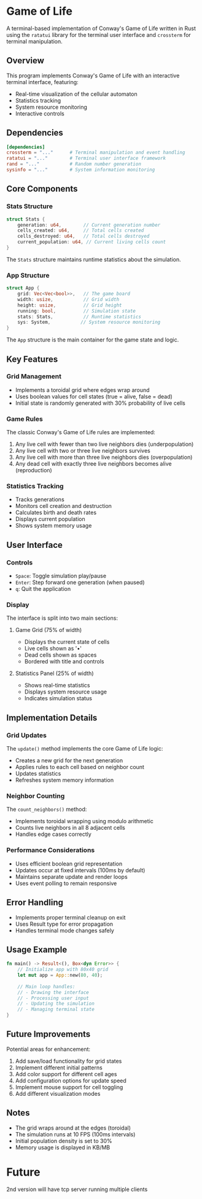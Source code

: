 # Game of Life

A terminal-based implementation of Conway's Game of Life written in Rust using the `ratatui` library for the terminal user interface and `crossterm` for terminal manipulation.

## Overview

This program implements Conway's Game of Life with an interactive terminal interface, featuring:
- Real-time visualization of the cellular automaton
- Statistics tracking
- System resource monitoring
- Interactive controls

## Dependencies

```toml
[dependencies]
crossterm = "..."      # Terminal manipulation and event handling
ratatui = "..."        # Terminal user interface framework
rand = "..."           # Random number generation
sysinfo = "..."        # System information monitoring
```

## Core Components

### Stats Structure

```rust
struct Stats {
    generation: u64,        // Current generation number
    cells_created: u64,     // Total cells created
    cells_destroyed: u64,   // Total cells destroyed
    current_population: u64, // Current living cells count
}
```

The `Stats` structure maintains runtime statistics about the simulation.

### App Structure

```rust
struct App {
    grid: Vec<Vec<bool>>,   // The game board
    width: usize,           // Grid width
    height: usize,          // Grid height
    running: bool,          // Simulation state
    stats: Stats,           // Runtime statistics
    sys: System,           // System resource monitoring
}
```

The `App` structure is the main container for the game state and logic.

## Key Features

### Grid Management
- Implements a toroidal grid where edges wrap around
- Uses boolean values for cell states (true = alive, false = dead)
- Initial state is randomly generated with 30% probability of live cells

### Game Rules
The classic Conway's Game of Life rules are implemented:
1. Any live cell with fewer than two live neighbors dies (underpopulation)
2. Any live cell with two or three live neighbors survives
3. Any live cell with more than three live neighbors dies (overpopulation)
4. Any dead cell with exactly three live neighbors becomes alive (reproduction)

### Statistics Tracking
- Tracks generations
- Monitors cell creation and destruction
- Calculates birth and death rates
- Displays current population
- Shows system memory usage

## User Interface

### Controls
- `Space`: Toggle simulation play/pause
- `Enter`: Step forward one generation (when paused)
- `q`: Quit the application

### Display
The interface is split into two main sections:
1. Game Grid (75% of width)
   - Displays the current state of cells
   - Live cells shown as '•'
   - Dead cells shown as spaces
   - Bordered with title and controls

2. Statistics Panel (25% of width)
   - Shows real-time statistics
   - Displays system resource usage
   - Indicates simulation status

## Implementation Details

### Grid Updates
The `update()` method implements the core Game of Life logic:
- Creates a new grid for the next generation
- Applies rules to each cell based on neighbor count
- Updates statistics
- Refreshes system memory information

### Neighbor Counting
The `count_neighbors()` method:
- Implements toroidal wrapping using modulo arithmetic
- Counts live neighbors in all 8 adjacent cells
- Handles edge cases correctly

### Performance Considerations
- Uses efficient boolean grid representation
- Updates occur at fixed intervals (100ms by default)
- Maintains separate update and render loops
- Uses event polling to remain responsive

## Error Handling
- Implements proper terminal cleanup on exit
- Uses Result type for error propagation
- Handles terminal mode changes safely

## Usage Example

```rust
fn main() -> Result<(), Box<dyn Error>> {
    // Initialize app with 80x40 grid
    let mut app = App::new(80, 40);
    
    // Main loop handles:
    // - Drawing the interface
    // - Processing user input
    // - Updating the simulation
    // - Managing terminal state
}
```

## Future Improvements
Potential areas for enhancement:
1. Add save/load functionality for grid states
2. Implement different initial patterns
3. Add color support for different cell ages
4. Add configuration options for update speed
5. Implement mouse support for cell toggling
6. Add different visualization modes

## Notes
- The grid wraps around at the edges (toroidal)
- The simulation runs at 10 FPS (100ms intervals)
- Initial population density is set to 30%
- Memory usage is displayed in KB/MB


# Future 
2nd version will have tcp server running multiple clients
